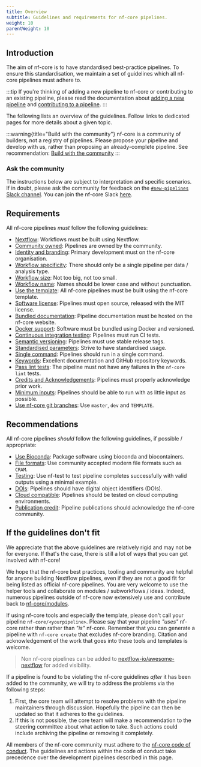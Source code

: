 ```yaml
---
title: Overview
subtitle: Guidelines and requirements for nf-core pipelines.
weight: 10
parentWeight: 10
---
```


## Introduction

The aim of nf-core is to have standardised best-practice pipelines.
To ensure this standardisation, we maintain a set of guidelines which all nf-core
pipelines must adhere to.

:::tip
If you're thinking of adding a new pipeline to nf-core or contributing to an existing pipeline, please read the documentation
about [adding a new pipeline](/docs/tutorials/adding_a_pipeline/overview) and [contributing to a pipeline](/docs/tutorials/contributing_to_nf-core/contributing_to_pipelines).
:::

The following lists an overview of the guidelines. Follow links to dedicated pages for more details about a given topic.

:::warning{title="Build with the community"}
nf-core is a community of builders, not a registry of pipelines.
Please propose your pipeline and develop with us, rather than
proposing an already-complete pipeline.
See recommendation: [Build with the community](/docs/guidelines/pipelines/recommendations/build_with_community)
:::

### Ask the community

The instructions below are subject to interpretation and specific scenarios.
If in doubt, please ask the community for feedback on the [`#new-pipelines` Slack channel](https://nfcore.slack.com/channels/new-pipelines).
You can join the nf-core Slack [here](https://nf-co.re/join).

## Requirements

All nf-core pipelines _must_ follow the following guidelines:

- [Nextflow](/docs/guidelines/pipelines/requirements/nextflow): Workflows must be built using Nextflow.
- [Community owned](/docs/guidelines/pipelines/requirements/community_owned): Pipelines are owned by the community.
- [Identity and branding](/docs/guidelines/pipelines/requirements/identity_branding): Primary development must on the nf-core organisation.
- [Workflow specificity](/docs/guidelines/pipelines/requirements/workflow_specificity): There should only be a single pipeline per data / analysis type.
- [Workflow size](/docs/guidelines/pipelines/requirements/workflow_size): Not too big, not too small.
- [Workflow name](/docs/guidelines/pipelines/requirements/workflow_name): Names should be lower case and without punctuation.
- [Use the template](/docs/guidelines/pipelines/requirements/use_the_template): All nf-core pipelines must be built using the nf-core template.
- [Software license](/docs/guidelines/pipelines/requirements/mit_license): Pipelines must open source, released with the MIT license.
- [Bundled documentation](/docs/guidelines/pipelines/requirements/docs): Pipeline documentation must be hosted on the nf-core website.
- [Docker support](/docs/guidelines/pipelines/requirements/docker): Software must be bundled using Docker and versioned.
- [Continuous integration testing](/docs/guidelines/pipelines/requirements/ci_testing): Pipelines must run CI tests.
- [Semantic versioning](/docs/guidelines/pipelines/requirements/semantic_versioning): Pipelines must use stable release tags.
- [Standardised parameters](/docs/guidelines/pipelines/requirements/parameters): Strive to have standardised usage.
- [Single command](/docs/guidelines/pipelines/requirements/single_command): Pipelines should run in a single command.
- [Keywords](/docs/guidelines/pipelines/requirements/keywords): Excellent documentation and GitHub repository keywords.
- [Pass lint tests](/docs/guidelines/pipelines/requirements/linting): The pipeline must not have any failures in the `nf-core lint` tests.
- [Credits and Acknowledgements](/docs/guidelines/pipelines/requirements/acknowledgements): Pipelines must properly acknowledge prior work.
- [Minimum inputs](/docs/guidelines/pipelines/requirements/minimum_inputs): Pipelines should be able to run with as little input as possible.
- [Use nf-core git branches](/docs/guidelines/pipelines/requirements/git_branches): Use `master`, `dev` and `TEMPLATE`.

## Recommendations

All nf-core pipelines _should_ follow the following guidelines, if possible / appropriate:

- [Use Bioconda](/docs/guidelines/pipelines/recommendations/bioconda): Package software using bioconda and biocontainers.
- [File formats](/docs/guidelines/pipelines/recommendations/file_formats): Use community accepted modern file formats such as `CRAM`.
- [Testing](/docs/guidelines/pipelines/recommendations/testing): Use nf-test to test pipeline completes successfully with valid outputs using a minimal example.
- [DOIs](/docs/guidelines/pipelines/recommendations/dois): Pipelines should have digital object identifiers (DOIs).
- [Cloud compatible](/docs/guidelines/pipelines/recommendations/cloud_compatible): Pipelines should be tested on cloud computing environments.
- [Publication credit](/docs/guidelines/pipelines/recommendations/publication_credit): Pipeline publications should acknowledge the nf-core community.

## If the guidelines don't fit

We appreciate that the above guidelines are relatively rigid and may not be for everyone.
If that's the case, there is still a lot of ways that you can get involved with nf-core!

We hope that the nf-core best practices, tooling and community are helpful for anyone building Nextflow pipelines, even if they are not a good fit for being listed as official nf-core pipelines.
You are very welcome to use the helper tools and collaborate on modules / subworkflows / ideas.
Indeed, numerous pipelines outside of nf-core now extensively use and contribute back to [nf-core/modules](https://github.com/nf-core/modules).

If using nf-core tools and especially the template, please don't call your pipeline `nf-core/<yourpipeline>`.
Please say that your pipeline _"uses"_ nf-core rather than rather than _"is"_ nf-core.
Remember that you can generate a pipeline with `nf-core create` that excludes nf-core branding.
Citation and acknowledgement of the work that goes into these tools and templates is welcome.

> Non nf-core pipelines can be added to [nextflow-io/awesome-nextflow](https://github.com/nextflow-io/awesome-nextflow) for added visibility.

If a pipeline is found to be violating the nf-core guidelines _after_ it has been added to the community, we will try to address the problems via the following steps:

1. First, the core team will attempt to resolve problems with the pipeline maintainers through discussion. Hopefully the pipeline can then be updated so that it adheres to the guidelines.
2. If this is not possible, the core team will make a recommendation to the steering committee about what action to take. Such actions could include archiving the pipeline or removing it completely.

All members of the nf-core community must adhere to the [nf-core code of conduct](https://nf-co.re/code_of_conduct).
The guidelines and actions within the code of conduct take precedence over the development pipelines described in this page.
